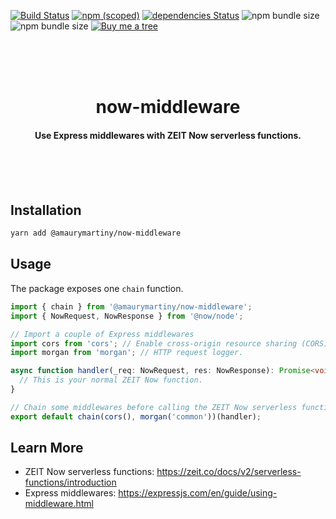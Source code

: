 [![Build Status](https://travis-ci.org/amaurymartiny/now-middleware.svg?branch=master)](https://travis-ci.org/amaurymartiny/now-middleware)
[![npm (scoped)](https://img.shields.io/npm/v/@amaurymartiny/now-middleware.svg)](https://www.npmjs.com/package/@amaurymartiny/now-middleware)
[![dependencies Status](https://david-dm.org/amaurymartiny/now-middleware/status.svg)](https://david-dm.org/amaurymartiny/now-middleware)
![npm bundle size](https://img.shields.io/bundlephobia/minzip/@amaurymartiny/now-middleware.svg)
![npm bundle size](https://img.shields.io/bundlephobia/min/@amaurymartiny/now-middleware.svg)
[![Buy me a tree](https://img.shields.io/badge/Buy%20me%20a%20tree-%F0%9F%8C%B3-lightgreen)](https://offset.earth/amaurymartiny)

<br /><br /><br />

<h1 align="center">now-middleware</h1>
<h4 align="center">Use Express middlewares with ZEIT Now serverless functions.</h4>

<br /><br /><br />

## Installation

```bash
yarn add @amaurymartiny/now-middleware
```

## Usage

The package exposes one `chain` function.

```typescript
import { chain } from '@amaurymartiny/now-middleware';
import { NowRequest, NowResponse } from '@now/node';

// Import a couple of Express middlewares
import cors from 'cors'; // Enable cross-origin resource sharing (CORS) with various options.
import morgan from 'morgan'; // HTTP request logger.

async function handler(_req: NowRequest, res: NowResponse): Promise<void> {
  // This is your normal ZEIT Now function.
}

// Chain some middlewares before calling the ZEIT Now serverless function
export default chain(cors(), morgan('common'))(handler);
```

## Learn More

- ZEIT Now serverless functions: https://zeit.co/docs/v2/serverless-functions/introduction
- Express middlewares: https://expressjs.com/en/guide/using-middleware.html
